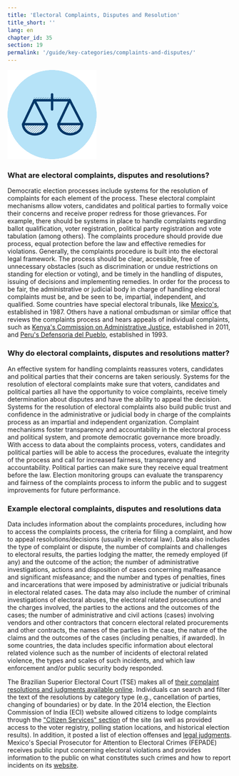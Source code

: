 ```yaml
---
title: 'Electoral Complaints, Disputes and Resolution'
title_short: ''
lang: en
chapter_id: 35
section: 19
permalink: '/guide/key-categories/complaints-and-disputes/'
---
```


![Electoral Complaints, Disputes and Resolution](/assets/images/inventory/categories/electoral-complaints-and-disputes.png)

### What are electoral complaints, disputes and resolutions?

Democratic election processes include systems for the resolution of complaints for each element of the process. These electoral complaint mechanisms allow voters, candidates and political parties to formally voice their concerns and receive proper redress for those grievances. For example, there should be systems in place to handle complaints regarding ballot qualification, voter registration, political party registration and vote tabulation (among others). The complaints procedure should provide due process, equal protection before the law and effective remedies for violations. Generally, the complaints procedure is built into the electoral legal framework. The process should be clear, accessible, free of unnecessary obstacles (such as discrimination or undue restrictions on standing for election or voting), and be timely in the handling of disputes, issuing of decisions and implementing remedies. In order for the process to be fair, the administrative or judicial body in charge of handling electoral complaints must be, and be seen to be, impartial, independent, and qualified. Some countries have special electoral tribunals, like [Mexico's](http://portal.te.gob.mx/en/contenido/about-us), established in 1987. Others have a national ombudsman or similar office that reviews the complaints process and hears appeals of individual complaints, such as [Kenya's Commission on Administrative Justice](http://www.ombudsman.go.ke/), established in 2011, and [Peru's Defensoria del Pueblo](http://www.defensoria.gob.pe/), established in 1993.

### Why do electoral complaints, disputes and resolutions matter?

An effective system for handling complaints reassures voters, candidates and political parties that their concerns are taken seriously. Systems for the resolution of electoral complaints make sure that voters, candidates and political parties all have the opportunity to voice complaints, receive timely determination about disputes and have the ability to appeal the decision. Systems for the resolution of electoral complaints also build public trust and confidence in the administrative or judicial body in charge of the complaints process as an impartial and independent organization. Complaint mechanisms foster transparency and accountability in the electoral process and political system, and promote democratic governance more broadly. With access to data about the complaints process, voters, candidates and political parties will be able to access the procedures, evaluate the integrity of the process and call for increased fairness, transparency and accountability. Political parties can make sure they receive equal treatment before the law. Election monitoring groups can evaluate the transparency and fairness of the complaints process to inform the public and to suggest improvements for future performance.

### Example electoral complaints, disputes and resolutions data

Data includes information about the complaints procedures, including how to access the complaints process, the criteria for filing a complaint, and how to appeal resolutions/decisions (usually in electoral law). Data also includes the type of complaint or dispute, the number of complaints and challenges to electoral results, the parties lodging the matter, the remedy employed (if any) and the outcome of the action; the number of administrative investigations, actions and disposition of cases concerning malfeasance and significant misfeasance; and the number and types of penalties, fines and incarcerations that were imposed by administrative or judicial tribunals in electoral related cases. The data may also include the number of criminal investigations of electoral abuses, the electoral related prosecutions and the charges involved, the parties to the actions and the outcomes of the cases; the number of administrative and civil actions (cases) involving vendors and other contractors that concern electoral related procurements and other contracts, the names of the parties in the case, the nature of the claims and the outcomes of the cases (including penalties, if awarded). In some countries, the data includes specific information about electoral related violence such as the number of incidents of electoral related violence, the types and scales of such incidents, and which law enforcement and/or public security body responded.

The Brazilian Superior Electoral Court (TSE) makes all of [their complaint resolutions and judgments available online](http://www.tse.jus.br/jurisprudencia/inteiro-teor). Individuals can search and filter the text of the resolutions by category type (e.g., cancellation of parties, changing of boundaries) or by date. In the 2014 election, the Election Commission of India (ECI) website allowed citizens to lodge complaints through the ["Citizen Services" section](http://www.eci-citizenservicesforofficers.nic.in/cservices/default.aspx) of the site (as well as provided access to the voter registry, polling station locations, and historical election results). In addition, it posted a list of election offenses and [legal judgments](http://eci.nic.in/eci_main1/opiniontendered.aspx). Mexico's Special Prosecutor for Attention to Electoral Crimes (FEPADE) receives public input concerning electoral violations and provides information to the public on what constitutes such crimes and how to report incidents on its [website](http://www.pgr.gob.mx/fepade/).

